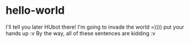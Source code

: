 # hello-world
I'll tell you later
HUbot there! I'm going to invade the world =)))) put your hands up :v
By the way, all of these sentences are kidding :v
